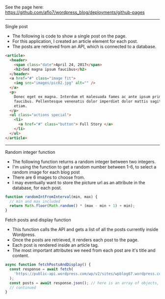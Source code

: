 See the page here: https://github.com/aflo7/wordpress_blog/deployments/github-pages

<hr>

Single post

- The following is code to show a single post on the page.
- For this application, I created an article element for each post.
- The posts are retrieved from an API, which is connected to a database.

```html
<article>
  <header>
    <span class="date">April 24, 2017</span>
    <h2>Sed magna ipsum faucibus</h2>
  </header>
  <a href="#" class="image fit">
    <img src="images/pic02.jpg" alt="" />
  </a>
  <p>
    Donec eget ex magna. Interdum et malesuada fames ac ante ipsum primis in
    faucibus. Pellentesque venenatis dolor imperdiet dolor mattis sagittis magna
    etiam.
  </p>
  <ul class="actions special">
    <li>
      <a href="#" class="button"> Full Story </a>
    </li>
  </ul>
</article>
```

<hr>

Random integer function

- The following function returns a random integer between two integers.
- I'm using the function to get a random number between 1-6, to select a random image for each blog post
- There are 6 images to choose from.
- I may eventually want to store the picture url as an attribute in the database, for each post.

```js
function randomIntFromInterval(min, max) {
  // min and max included
  return Math.floor(Math.random() * (max - min + 1) + min);
}
```

Fetch posts and display function

- This function calls the API and gets a list of all the posts currently inside Wordpress.
- Once the posts are retrieved, it renders each post to the page.
- Each post is rendered inside an article tag.
- The most important attributes we need from each post are it's title and content.

```js
async function fetchPostsAndDisplay() {
  const response = await fetch(
    'https://public-api.wordpress.com/wp/v2/sites/wpblog67.wordpress.com/posts'
  );
  const posts = await response.json(); // here is an array of objects, each object is a Post
  // continued
}
```

